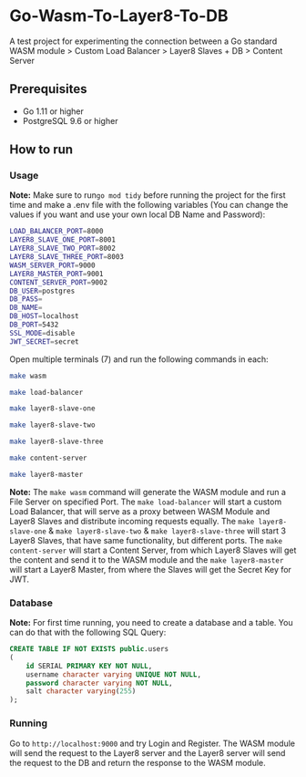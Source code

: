# Go-Wasm-To-Layer8-To-DB

A test project for experimenting the connection between a Go standard WASM module > Custom Load Balancer > Layer8 Slaves + DB > Content Server

## Prerequisites

- Go 1.11 or higher
- PostgreSQL 9.6 or higher

## How to run

### Usage

**Note:** Make sure to run`go mod tidy` before running the project for the first time and make a .env file with the following variables (You can change the values if you want and use your own local DB Name and Password):

```bash
LOAD_BALANCER_PORT=8000
LAYER8_SLAVE_ONE_PORT=8001
LAYER8_SLAVE_TWO_PORT=8002
LAYER8_SLAVE_THREE_PORT=8003
WASM_SERVER_PORT=9000
LAYER8_MASTER_PORT=9001
CONTENT_SERVER_PORT=9002
DB_USER=postgres
DB_PASS=
DB_NAME=
DB_HOST=localhost
DB_PORT=5432
SSL_MODE=disable
JWT_SECRET=secret
```

Open multiple terminals (7) and run the following commands in each:

```bash
make wasm
```

```bash
make load-balancer
```

```bash
make layer8-slave-one
```

```bash
make layer8-slave-two
```

```bash
make layer8-slave-three
```

```bash
make content-server
```

```bash
make layer8-master
```

**Note:** The `make wasm` command will generate the WASM module and run a File Server on specified Port. The `make load-balancer` will start a custom Load Balancer, that will serve as a proxy between WASM Module and Layer8 Slaves and distribute incoming requests equally. The `make layer8-slave-one` & `make layer8-slave-two` & `make layer8-slave-three` will start 3 Layer8 Slaves, that have same functionality, but different ports. The `make content-server` will start a Content Server, from which Layer8 Slaves will get the content and send it to the WASM module and the `make layer8-master` will start a Layer8 Master, from where the Slaves will get the Secret Key for JWT.

### Database

**Note:** For first time running, you need to create a database and a table. You can do that with the following SQL Query:

```sql
CREATE TABLE IF NOT EXISTS public.users
(
    id SERIAL PRIMARY KEY NOT NULL,
    username character varying UNIQUE NOT NULL,
    password character varying NOT NULL,
    salt character varying(255)
);
```

### Running

Go to `http://localhost:9000` and try Login and Register. The WASM module will send the request to the Layer8 server and the Layer8 server will send the request to the DB and return the response to the WASM module.
